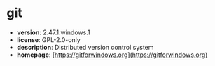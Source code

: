 # git

- **version**: 2.47.1.windows.1
- **license**: GPL-2.0-only
- **description**: Distributed version control system
- **homepage**: [https://gitforwindows.org](https://gitforwindows.org)


